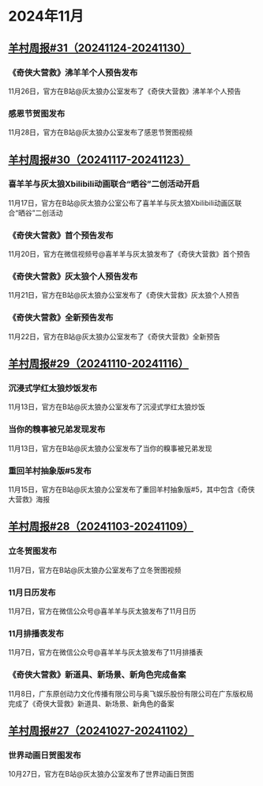 # 2024年11月
## [羊村周报#31（20241124-20241130）](https://www.bilibili.com/video/BV1JqzHYvELS/)
### 《奇侠大营救》沸羊羊个人预告发布
11月26日，官方在B站@灰太狼办公室发布了《奇侠大营救》沸羊羊个人预告
### 感恩节贺图发布
11月28日，官方在B站@灰太狼办公室发布了感恩节贺图视频
## [羊村周报#30（20241117-20241123）](https://www.bilibili.com/video/BV1KcBxYXEQ7/)
### 喜羊羊与灰太狼Xbilibili动画联合“晒谷”二创活动开启
11月17日，官方在B站@灰太狼办公室公布了喜羊羊与灰太狼Xbilibili动画区联合“晒谷”二创活动
### 《奇侠大营救》首个预告发布
11月20日，官方在微信视频号@喜羊羊与灰太狼发布了《奇侠大营救》首个预告
### 《奇侠大营救》灰太狼个人预告发布
11月21日，官方在B站@灰太狼办公室发布了《奇侠大营救》灰太狼个人预告
### 《奇侠大营救》全新预告发布
11月22日，官方在B站@灰太狼办公室发布了《奇侠大营救》全新预告
## [羊村周报#29（20241110-20241116）](https://www.bilibili.com/video/BV1BHUxYeE2z/)
### 沉浸式学红太狼炒饭发布
11月13日，官方在B站@灰太狼办公室发布了沉浸式学红太狼炒饭
### 当你的糗事被兄弟发现发布
11月13日，官方在B站@灰太狼办公室发布了当你的糗事被兄弟发现
### 重回羊村抽象版#5发布
11月15日，官方在B站@灰太狼办公室发布了重回羊村抽象版#5，其中包含《奇侠大营救》海报
## [羊村周报#28（20241103-20241109）](https://www.bilibili.com/video/BV1B9miYbEow/)
### 立冬贺图发布
11月7日，官方在B站@灰太狼办公室发布了立冬贺图视频
### 11月日历发布
11月7日，官方在微信公众号@喜羊羊与灰太狼发布了11月日历
### 11月排播表发布
11月7日，官方在微信公众号@喜羊羊与灰太狼发布了11月排播表
### 《奇侠大营救》新道具、新场景、新角色完成备案
11月8日，广东原创动力文化传播有限公司与奥飞娱乐股份有限公司在广东版权局完成了《奇侠大营救》新道具、新场景、新角色的备案
## [羊村周报#27（20241027-20241102）](https://www.bilibili.com/video/BV16BSkYDETh/)
### 世界动画日贺图发布
10月27日，官方在B站@灰太狼办公室发布了世界动画日贺图